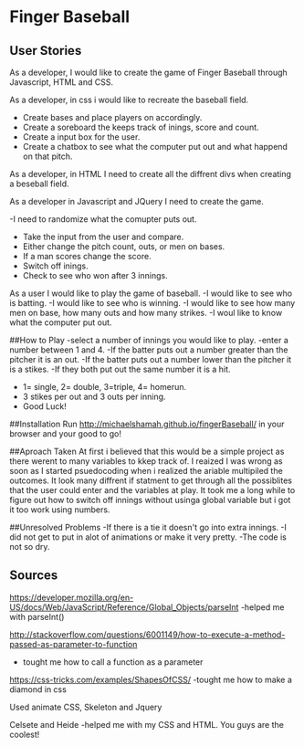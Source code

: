 # Finger Baseball
## User Stories

As a developer, I would like to create the game of Finger Baseball through Javascript, HTML and CSS. 

As a developer, in css i would like to recreate the baseball field.
 
- Create bases and place players on accordingly.
- Create a soreboard the keeps track of inings, score and count.
- Create a input box for the user.
- Create a chatbox to see what the computer put out and what happend on that pitch.

As a developer, in HTML I need to create all the diffrent divs when creating a beseball field.

As a developer in Javascript and JQuery I need to create the game.

-I need to randomize what the comupter puts out.
- Take the input from the user and compare.
- Either change the pitch count, outs, or men on bases.
- If a man scores change the score.
- Switch off inings.
- Check to see who won after 3 innings.

As a user I would like to play the game of baseball.
-I would like to see who is batting.
-I would like to see who is winning.
-I would like to see how many men on base, how many outs and how many strikes.
-I woul like to know what the computer put out.


##How to Play
-select a number of innings you would like to play.
-enter a number between 1 and 4.
-If the batter puts out a number greater than the pitcher it is an out.
-If the batter puts out a number lower than the pitcher it is a stikes.
-If they both put out the same number it is a hit.
- 1= single, 2= double, 3=triple, 4= homerun.
- 3 stikes per out and 3 outs per inning. 
- Good Luck!

##Installation
Run http://michaelshamah.github.io/fingerBaseball/ in your browser and your good to go!

##Aproach Taken
At first i believed that this would be a simple project as there werent to many variables to kkep track of. I reaized I was wrong as soon as I started psuedocoding when i realized the ariable multipiled the outcomes. It look many diffrent if statment to get through all the possiblites that the user could enter and the variables at play. It took me a long while to figure out how to switch off innings without usinga global variable but i got it too work using numbers.

##Unresolved Problems
-If there is a tie it doesn't go into extra innings.
-I did not get to put in alot of animations or make it very pretty.
-The code is not so dry.

## Sources
https://developer.mozilla.org/en-US/docs/Web/JavaScript/Reference/Global_Objects/parseInt
-helped me with parseInt()

http://stackoverflow.com/questions/6001149/how-to-execute-a-method-passed-as-parameter-to-function
- tought me how to call a function as a parameter

https://css-tricks.com/examples/ShapesOfCSS/
-tought me how to make a diamond in css

Used animate CSS, Skeleton and Jquery

Celsete and Heide
-helped me with my CSS and HTML. You guys are the coolest!
